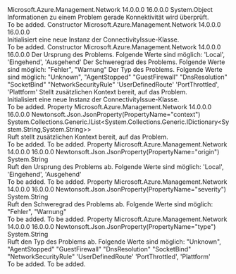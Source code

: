<Type Name="ConnectivityIssue" FullName="Microsoft.Azure.Management.Network.Models.ConnectivityIssue">
  <TypeSignature Language="C#" Value="public class ConnectivityIssue" />
  <TypeSignature Language="ILAsm" Value=".class public auto ansi beforefieldinit ConnectivityIssue extends System.Object" />
  <TypeSignature Language="DocId" Value="T:Microsoft.Azure.Management.Network.Models.ConnectivityIssue" />
  <TypeSignature Language="VB.NET" Value="Public Class ConnectivityIssue" />
  <TypeSignature Language="F#" Value="type ConnectivityIssue = class" />
  <AssemblyInfo>
    <AssemblyName>Microsoft.Azure.Management.Network</AssemblyName>
    <AssemblyVersion>14.0.0.0</AssemblyVersion>
    <AssemblyVersion>16.0.0.0</AssemblyVersion>
  </AssemblyInfo>
  <Base>
    <BaseTypeName>System.Object</BaseTypeName>
  </Base>
  <Interfaces />
  <Docs>
    <summary>
            Informationen zu einem Problem gerade Konnektivität wird überprüft.
            </summary>
    <remarks>To be added.</remarks>
  </Docs>
  <Members>
    <Member MemberName=".ctor">
      <MemberSignature Language="C#" Value="public ConnectivityIssue ();" />
      <MemberSignature Language="ILAsm" Value=".method public hidebysig specialname rtspecialname instance void .ctor() cil managed" />
      <MemberSignature Language="DocId" Value="M:Microsoft.Azure.Management.Network.Models.ConnectivityIssue.#ctor" />
      <MemberSignature Language="VB.NET" Value="Public Sub New ()" />
      <MemberType>Constructor</MemberType>
      <AssemblyInfo>
        <AssemblyName>Microsoft.Azure.Management.Network</AssemblyName>
        <AssemblyVersion>14.0.0.0</AssemblyVersion>
        <AssemblyVersion>16.0.0.0</AssemblyVersion>
      </AssemblyInfo>
      <Parameters />
      <Docs>
        <summary>
            Initialisiert eine neue Instanz der ConnectivityIssue-Klasse.
            </summary>
        <remarks>To be added.</remarks>
      </Docs>
    </Member>
    <Member MemberName=".ctor">
      <MemberSignature Language="C#" Value="public ConnectivityIssue (string origin = null, string severity = null, string type = null, System.Collections.Generic.IList&lt;System.Collections.Generic.IDictionary&lt;string,string&gt;&gt; context = null);" />
      <MemberSignature Language="ILAsm" Value=".method public hidebysig specialname rtspecialname instance void .ctor(string origin, string severity, string type, class System.Collections.Generic.IList`1&lt;class System.Collections.Generic.IDictionary`2&lt;string, string&gt;&gt; context) cil managed" />
      <MemberSignature Language="DocId" Value="M:Microsoft.Azure.Management.Network.Models.ConnectivityIssue.#ctor(System.String,System.String,System.String,System.Collections.Generic.IList{System.Collections.Generic.IDictionary{System.String,System.String}})" />
      <MemberSignature Language="VB.NET" Value="Public Sub New (Optional origin As String = null, Optional severity As String = null, Optional type As String = null, Optional context As IList(Of IDictionary(Of String, String)) = null)" />
      <MemberSignature Language="F#" Value="new Microsoft.Azure.Management.Network.Models.ConnectivityIssue : string * string * string * System.Collections.Generic.IList&lt;System.Collections.Generic.IDictionary&lt;string, string&gt;&gt; -&gt; Microsoft.Azure.Management.Network.Models.ConnectivityIssue" Usage="new Microsoft.Azure.Management.Network.Models.ConnectivityIssue (origin, severity, type, context)" />
      <MemberType>Constructor</MemberType>
      <AssemblyInfo>
        <AssemblyName>Microsoft.Azure.Management.Network</AssemblyName>
        <AssemblyVersion>14.0.0.0</AssemblyVersion>
        <AssemblyVersion>16.0.0.0</AssemblyVersion>
      </AssemblyInfo>
      <Parameters>
        <Parameter Name="origin" Type="System.String" />
        <Parameter Name="severity" Type="System.String" />
        <Parameter Name="type" Type="System.String" />
        <Parameter Name="context" Type="System.Collections.Generic.IList&lt;System.Collections.Generic.IDictionary&lt;System.String,System.String&gt;&gt;" />
      </Parameters>
      <Docs>
        <param name="origin">Der Ursprung des Problems. Folgende Werte sind möglich: 'Local', 'Eingehend', 'Ausgehend'</param>
        <param name="severity">Der Schweregrad des Problems. Folgende Werte sind möglich: "Fehler", "Warnung"</param>
        <param name="type">Der Typ des Problems. Folgende Werte sind möglich: "Unknown", "AgentStopped" "GuestFirewall" "DnsResolution" "SocketBind" "NetworkSecurityRule" 'UserDefinedRoute' 'PortThrottled', 'Plattform'</param>
        <param name="context">Stellt zusätzlichen Kontext bereit, auf das Problem.</param>
        <summary>
            Initialisiert eine neue Instanz der ConnectivityIssue-Klasse.
            </summary>
        <remarks>To be added.</remarks>
      </Docs>
    </Member>
    <Member MemberName="Context">
      <MemberSignature Language="C#" Value="public System.Collections.Generic.IList&lt;System.Collections.Generic.IDictionary&lt;string,string&gt;&gt; Context { get; }" />
      <MemberSignature Language="ILAsm" Value=".property instance class System.Collections.Generic.IList`1&lt;class System.Collections.Generic.IDictionary`2&lt;string, string&gt;&gt; Context" />
      <MemberSignature Language="DocId" Value="P:Microsoft.Azure.Management.Network.Models.ConnectivityIssue.Context" />
      <MemberSignature Language="VB.NET" Value="Public ReadOnly Property Context As IList(Of IDictionary(Of String, String))" />
      <MemberSignature Language="F#" Value="member this.Context : System.Collections.Generic.IList&lt;System.Collections.Generic.IDictionary&lt;string, string&gt;&gt;" Usage="Microsoft.Azure.Management.Network.Models.ConnectivityIssue.Context" />
      <MemberType>Property</MemberType>
      <AssemblyInfo>
        <AssemblyName>Microsoft.Azure.Management.Network</AssemblyName>
        <AssemblyVersion>14.0.0.0</AssemblyVersion>
        <AssemblyVersion>16.0.0.0</AssemblyVersion>
      </AssemblyInfo>
      <Attributes>
        <Attribute>
          <AttributeName>Newtonsoft.Json.JsonProperty(PropertyName="context")</AttributeName>
        </Attribute>
      </Attributes>
      <ReturnValue>
        <ReturnType>System.Collections.Generic.IList&lt;System.Collections.Generic.IDictionary&lt;System.String,System.String&gt;&gt;</ReturnType>
      </ReturnValue>
      <Docs>
        <summary>
            Ruft stellt zusätzlichen Kontext bereit, auf das Problem.
            </summary>
        <value>To be added.</value>
        <remarks>To be added.</remarks>
      </Docs>
    </Member>
    <Member MemberName="Origin">
      <MemberSignature Language="C#" Value="public string Origin { get; }" />
      <MemberSignature Language="ILAsm" Value=".property instance string Origin" />
      <MemberSignature Language="DocId" Value="P:Microsoft.Azure.Management.Network.Models.ConnectivityIssue.Origin" />
      <MemberSignature Language="VB.NET" Value="Public ReadOnly Property Origin As String" />
      <MemberSignature Language="F#" Value="member this.Origin : string" Usage="Microsoft.Azure.Management.Network.Models.ConnectivityIssue.Origin" />
      <MemberType>Property</MemberType>
      <AssemblyInfo>
        <AssemblyName>Microsoft.Azure.Management.Network</AssemblyName>
        <AssemblyVersion>14.0.0.0</AssemblyVersion>
        <AssemblyVersion>16.0.0.0</AssemblyVersion>
      </AssemblyInfo>
      <Attributes>
        <Attribute>
          <AttributeName>Newtonsoft.Json.JsonProperty(PropertyName="origin")</AttributeName>
        </Attribute>
      </Attributes>
      <ReturnValue>
        <ReturnType>System.String</ReturnType>
      </ReturnValue>
      <Docs>
        <summary>
            Ruft den Ursprung des Problems ab. Folgende Werte sind möglich: 'Local', 'Eingehend', 'Ausgehend'
            </summary>
        <value>To be added.</value>
        <remarks>To be added.</remarks>
      </Docs>
    </Member>
    <Member MemberName="Severity">
      <MemberSignature Language="C#" Value="public string Severity { get; }" />
      <MemberSignature Language="ILAsm" Value=".property instance string Severity" />
      <MemberSignature Language="DocId" Value="P:Microsoft.Azure.Management.Network.Models.ConnectivityIssue.Severity" />
      <MemberSignature Language="VB.NET" Value="Public ReadOnly Property Severity As String" />
      <MemberSignature Language="F#" Value="member this.Severity : string" Usage="Microsoft.Azure.Management.Network.Models.ConnectivityIssue.Severity" />
      <MemberType>Property</MemberType>
      <AssemblyInfo>
        <AssemblyName>Microsoft.Azure.Management.Network</AssemblyName>
        <AssemblyVersion>14.0.0.0</AssemblyVersion>
        <AssemblyVersion>16.0.0.0</AssemblyVersion>
      </AssemblyInfo>
      <Attributes>
        <Attribute>
          <AttributeName>Newtonsoft.Json.JsonProperty(PropertyName="severity")</AttributeName>
        </Attribute>
      </Attributes>
      <ReturnValue>
        <ReturnType>System.String</ReturnType>
      </ReturnValue>
      <Docs>
        <summary>
            Ruft den Schweregrad des Problems ab. Folgende Werte sind möglich: "Fehler", "Warnung"
            </summary>
        <value>To be added.</value>
        <remarks>To be added.</remarks>
      </Docs>
    </Member>
    <Member MemberName="Type">
      <MemberSignature Language="C#" Value="public string Type { get; }" />
      <MemberSignature Language="ILAsm" Value=".property instance string Type" />
      <MemberSignature Language="DocId" Value="P:Microsoft.Azure.Management.Network.Models.ConnectivityIssue.Type" />
      <MemberSignature Language="VB.NET" Value="Public ReadOnly Property Type As String" />
      <MemberSignature Language="F#" Value="member this.Type : string" Usage="Microsoft.Azure.Management.Network.Models.ConnectivityIssue.Type" />
      <MemberType>Property</MemberType>
      <AssemblyInfo>
        <AssemblyName>Microsoft.Azure.Management.Network</AssemblyName>
        <AssemblyVersion>14.0.0.0</AssemblyVersion>
        <AssemblyVersion>16.0.0.0</AssemblyVersion>
      </AssemblyInfo>
      <Attributes>
        <Attribute>
          <AttributeName>Newtonsoft.Json.JsonProperty(PropertyName="type")</AttributeName>
        </Attribute>
      </Attributes>
      <ReturnValue>
        <ReturnType>System.String</ReturnType>
      </ReturnValue>
      <Docs>
        <summary>
            Ruft den Typ des Problems ab. Folgende Werte sind möglich: "Unknown", "AgentStopped" "GuestFirewall" "DnsResolution" "SocketBind" "NetworkSecurityRule" 'UserDefinedRoute' 'PortThrottled', 'Plattform'
            </summary>
        <value>To be added.</value>
        <remarks>To be added.</remarks>
      </Docs>
    </Member>
  </Members>
</Type>